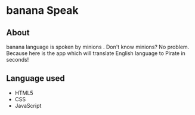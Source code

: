 # banana Speak

## About 
banana language is spoken by minions .
Don't know minions? No problem. Because here is the app which will translate English language to Pirate in seconds!

## Language used

- HTML5
- CSS
- JavaScript
